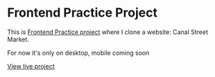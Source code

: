 # Frontend Practice Project
This is [Frontend Practice project](https://www.frontendpractice.com/projects/canal-street-market) where I clone a website: Canal Street Market.

For now it's only on desktop, mobile coming soon

[View live project](https://fep-calnal-street-market.vercel.app/)

